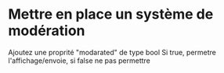 # Mettre en place un système de modération
Ajoutez une proprité "modarated" de type bool
Si true, permetre l'affichage/envoie, si false ne pas permettre